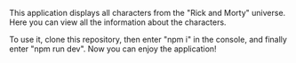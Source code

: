 This application displays all characters from the "Rick and Morty" universe.
Here you can view all the information about the characters.

To use it, clone this repository, then enter "npm i" in the console,
and finally enter "npm run dev".
Now you can enjoy the application!
